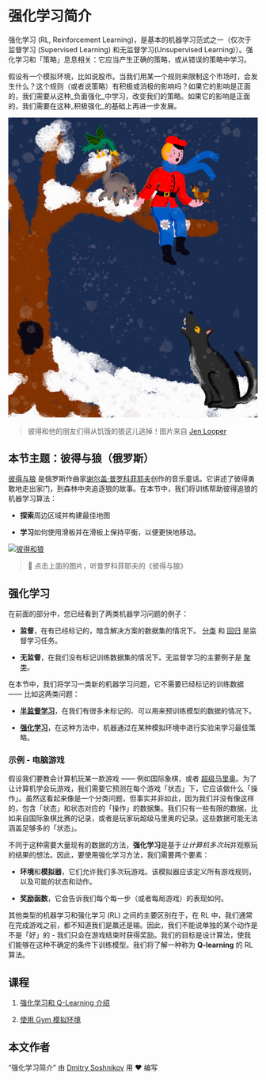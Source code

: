 # 强化学习简介



强化学习 (RL, Reinforcement Learning)，是基本的机器学习范式之一（仅次于监督学习 (Supervised Learning) 和无监督学习(Unsupervised Learning)）。强化学习和「策略」息息相关：它应当产生正确的策略，或从错误的策略中学习。



假设有一个模拟环境，比如说股市。当我们用某一个规则来限制这个市场时，会发生什么？这个规则（或者说策略）有积极或消极的影响吗？如果它的影响是正面的，我们需要从这种_负面强化_中学习，改变我们的策略。如果它的影响是正面的，我们需要在这种_积极强化_的基础上再进一步发展。



![彼得和狼](images/peter.png)



> 彼得和他的朋友们得从饥饿的狼这儿逃掉！图片来自 [Jen Looper](https://twitter.com/jenlooper)



## 本节主题：彼得与狼（俄罗斯）



[彼得与狼](https://en.wikipedia.org/wiki/Peter_and_the_Wolf) 是俄罗斯作曲家[谢尔盖·普罗科菲耶夫](https://en.wikipedia.org/wiki/Sergei_Prokofiev)创作的音乐童话。它讲述了彼得勇敢地走出家门，到森林中央追逐狼的故事。在本节中，我们将训练帮助彼得追狼的机器学习算法：



- **探索**周边区域并构建最佳地图

- **学习**如何使用滑板并在滑板上保持平衡，以便更快地移动。



[![彼得和狼](https://img.youtube.com/vi/Fmi5zHg4QSM/0.jpg)](https://www.youtube.com/watch?v=Fmi5zHg4QSM)



> 🎥 点击上面的图片，听普罗科菲耶夫的《彼得与狼》



## 强化学习



在前面的部分中，您已经看到了两类机器学习问题的例子：



- **监督**，在有已经标记的，暗含解决方案的数据集的情况下。 [分类](../../4-Classification/translations/README.zh-cn.md) 和 [回归](../../2-Regression/translations/README.zh-cn.md) 是监督学习任务。

- **无监督**，在我们没有标记训练数据集的情况下。无监督学习的主要例子是 [聚类](../../5-Clustering/translations/README.zh-cn.md)。



在本节中，我们将学习一类新的机器学习问题，它不需要已经标记的训练数据 —— 比如这两类问题：



- **[半监督学习](https://wikipedia.org/wiki/Semi-supervised_learning)**，在我们有很多未标记的、可以用来预训练模型的数据的情况下。

- **[强化学习](https://wikipedia.org/wiki/Reinforcement_learning)**，在这种方法中，机器通过在某种模拟环境中进行实验来学习最佳策略。



### 示例 - 电脑游戏



假设我们要教会计算机玩某一款游戏 —— 例如国际象棋，或者 [超级马里奥](https://wikipedia.org/wiki/Super_Mario)。为了让计算机学会玩游戏，我们需要它预测在每个游戏「状态」下，它应该做什么「操作」。虽然这看起来像是一个分类问题，但事实并非如此，因为我们并没有像这样的，包含「状态」和状态对应的「操作」的数据集。我们只有一些有限的数据，比如来自国际象棋比赛的记录，或者是玩家玩超级马里奥的记录。这些数据可能无法涵盖足够多的「状态」。



不同于这种需要大量现有的数据的方法，**强化学习**是基于*让计算机多次玩*并观察玩的结果的想法。因此，要使用强化学习方法，我们需要两个要素：



- **环境**和**模拟器**，它们允许我们多次玩游戏。该模拟器应该定义所有游戏规则，以及可能的状态和动作。



- **奖励函数**，它会告诉我们每个每一步（或者每局游戏）的表现如何。



其他类型的机器学习和强化学习 (RL) 之间的主要区别在于，在 RL 中，我们通常在完成游戏之前，都不知道我们是赢还是输。因此，我们不能说单独的某个动作是不是「好」的 - 我们只会在游戏结束时获得奖励。我们的目标是设计算法，使我们能够在这种不确定的条件下训练模型。我们将了解一种称为 **Q-learning** 的 RL 算法。



## 课程



1. [强化学习和 Q-Learning 介绍](1-QLearning/README.md)

2. [使用 Gym 模拟环境](2-Gym/README.md)



## 本文作者



“强化学习简介” 由 [Dmitry Soshnikov](http://soshnikov.com) 用 ♥️ 编写

